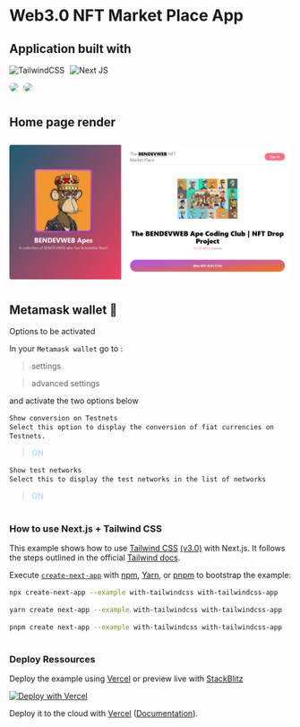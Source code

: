 # **Web3.0 NFT Market Place App**

## Application built with

<div style="margin-bottom: 10px;"></div>

![TailwindCSS](https://img.shields.io/badge/tailwindcss-%2338B2AC.svg?style=for-the-badge&logo=tailwind-css&logoColor=white) <span style="margin-left: 6px;"></span> ![Next JS](https://img.shields.io/badge/Next-black?style=for-the-badge&logo=next.js&logoColor=white)

<div style="margin: 10px 0px">
<img style="width: 50px; border-radius: 50%" src="https://tse2.mm.bing.net/th?id=OIP.5puQgqLhT9QDmaSsDwdeagAAAA&pid=Api&P=0" />
<span style="margin-left: 5px;"></span>
<img style="width: 50px; border-radius: 50%" src="https://tse3.explicit.bing.net/th?id=OIP.X9UuNnfC7SwN_qdqGDpQiwHaHa&pid=Api&P=0" />
</div>

#

## **Home page render**

<div>
<img src="./public/images/readme-file.png" style="border-radius: 4px; margin: 10px 0px 0px 0px;" />
</div>

#

## **Metamask wallet** 🦊

Options to be activated

In your `Metamask wallet` go to :

> settings

> advanced settings

and activate the two options below

```
Show conversion on Testnets
Select this option to display the conversion of fiat currencies on Testnets.
```

> <span style="color: #bde0fe; font-weight: bold;">ON</span>

```
Show test networks
Select this to display the test networks in the list of networks
```

> <span style="color: #bde0fe; font-weight: bold;">ON</span>

#

### **How to use Next.js + Tailwind CSS**

This example shows how to use [Tailwind CSS](https://tailwindcss.com/) [(v3.0)](https://tailwindcss.com/blog/tailwindcss-v3) with Next.js. It follows the steps outlined in the official [Tailwind docs](https://tailwindcss.com/docs/guides/nextjs).

Execute [`create-next-app`](https://github.com/vercel/next.js/tree/canary/packages/create-next-app) with [npm](https://docs.npmjs.com/cli/init), [Yarn](https://yarnpkg.com/lang/en/docs/cli/create/), or [pnpm](https://pnpm.io) to bootstrap the example:

```bash
npx create-next-app --example with-tailwindcss with-tailwindcss-app
```

```bash
yarn create next-app --example with-tailwindcss with-tailwindcss-app
```

```bash
pnpm create next-app --example with-tailwindcss with-tailwindcss-app
```

#

### **Deploy Ressources**

Deploy the example using [Vercel](https://vercel.com?utm_source=github&utm_medium=readme&utm_campaign=next-example) or preview live with [StackBlitz](https://stackblitz.com/github/vercel/next.js/tree/canary/examples/with-tailwindcss)

[![Deploy with Vercel](https://vercel.com/button)](https://vercel.com/new/git/external?repository-url=https://github.com/vercel/next.js/tree/canary/examples/with-tailwindcss&project-name=with-tailwindcss&repository-name=with-tailwindcss)

Deploy it to the cloud with [Vercel](https://vercel.com/new?utm_source=github&utm_medium=readme&utm_campaign=next-example) ([Documentation](https://nextjs.org/docs/deployment)).

#
